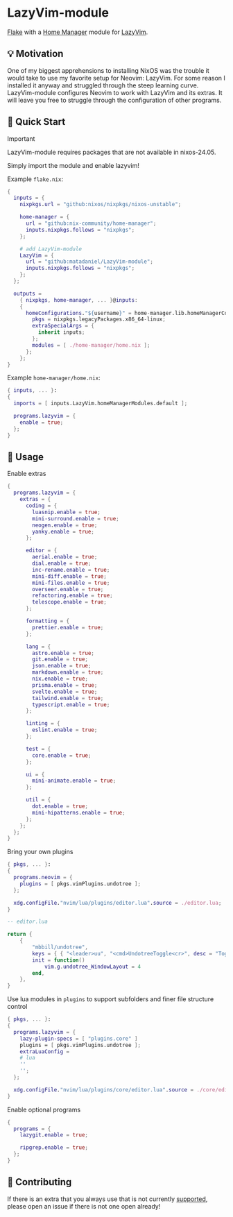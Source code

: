 # LazyVim-module

[Flake](https://wiki.nixos.org/wiki/Flakes) with a
[Home Manager](https://nix-community.github.io/home-manager/) module for [LazyVim](https://lazyvim.github.io/).

## 💡 Motivation

One of my biggest apprehensions to installing NixOS was
the trouble it would take to use my favorite setup for Neovim: LazyVim.
For some reason I installed it anyway and struggled through the steep learning curve.
LazyVim-module configures Neovim to work with LazyVim and its extras.
It will leave you free to struggle through the configuration of other programs.

## 🚀 Quick Start

> [!IMPORTANT]
> LazyVim-module requires packages that are not available in nixos-24.05.

Simply import the module and enable lazyvim!

Example `flake.nix`:

```nix
{
  inputs = {
    nixpkgs.url = "github:nixos/nixpkgs/nixos-unstable";

    home-manager = {
      url = "github:nix-community/home-manager";
      inputs.nixpkgs.follows = "nixpkgs";
    };

    # add LazyVim-module
    LazyVim = {
      url = "github:matadaniel/LazyVim-module";
      inputs.nixpkgs.follows = "nixpkgs";
    };
  };

  outputs =
    { nixpkgs, home-manager, ... }@inputs:
    {
      homeConfigurations."${username}" = home-manager.lib.homeManagerConfiguration {
        pkgs = nixpkgs.legacyPackages.x86_64-linux;
        extraSpecialArgs = {
          inherit inputs;
        };
        modules = [ ./home-manager/home.nix ];
      };
    };
}
```

Example `home-manager/home.nix`:

```nix
{ inputs, ... }:
{
  imports = [ inputs.LazyVim.homeManagerModules.default ];

  programs.lazyvim = {
    enable = true;
  };
}
```

## 📖 Usage

Enable extras

```nix
{
  programs.lazyvim = {
    extras = {
      coding = {
        luasnip.enable = true;
        mini-surround.enable = true;
        neogen.enable = true;
        yanky.enable = true;
      };

      editor = {
        aerial.enable = true;
        dial.enable = true;
        inc-rename.enable = true;
        mini-diff.enable = true;
        mini-files.enable = true;
        overseer.enable = true;
        refactoring.enable = true;
        telescope.enable = true;
      };

      formatting = {
        prettier.enable = true;
      };

      lang = {
        astro.enable = true;
        git.enable = true;
        json.enable = true;
        markdown.enable = true;
        nix.enable = true;
        prisma.enable = true;
        svelte.enable = true;
        tailwind.enable = true;
        typescript.enable = true;
      };

      linting = {
        eslint.enable = true;
      };

      test = {
        core.enable = true;
      };

      ui = {
        mini-animate.enable = true;
      };

      util = {
        dot.enable = true;
        mini-hipatterns.enable = true;
      };
    };
  };
}
```

Bring your own plugins

```nix
{ pkgs, ... }:
{
  programs.neovim = {
    plugins = [ pkgs.vimPlugins.undotree ];
  };

  xdg.configFile."nvim/lua/plugins/editor.lua".source = ./editor.lua;
}
```

```lua
-- editor.lua

return {
	{
		"mbbill/undotree",
		keys = { { "<leader>uu", "<cmd>UndotreeToggle<cr>", desc = "Toggle undotree" } },
		init = function()
			vim.g.undotree_WindowLayout = 4
		end,
	},
}
```

Use lua modules in `plugins` to support subfolders and finer file structure control

```nix
{ pkgs, ... }:
{
  programs.lazyvim = {
    lazy-plugin-specs = [ "plugins.core" ]
    plugins = [ pkgs.vimPlugins.undotree ];
    extraLuaConfig =
    # lua
    ''
    '';
  };

  xdg.configFile."nvim/lua/plugins/core/editor.lua".source = ./core/editor.lua;
}
```

Enable optional programs

```nix
{
  programs = {
    lazygit.enable = true;

    ripgrep.enable = true;
  };
}
```

## 🤝 Contributing

If there is an extra that you always use that is not currently [supported](lazyvim/extras),
please open an issue if there is not one open already!
